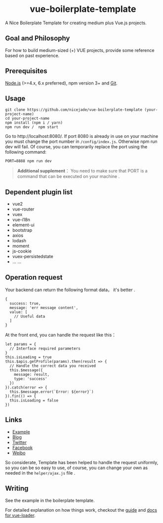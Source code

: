 <h1 align="center"><strong>vue-boilerplate-template</strong></h1>

A Nice Boilerplate Template for creating medium plus Vue.js projects.

## Goal and Philosophy

For how to build medium-sized (+) VUE projects, provide some reference based on past experience.

## Prerequisites

[Node.js](https://nodejs.org/en/) (>=4.x, 6.x preferred), npm version 3+ and [Git](https://git-scm.com/).

## Usage

```
git clone https://github.com/nicejade/vue-boilerplate-template (your-project-name)
cd your-project-name
npm install (npm i / yarn)
npm run dev /  npm start
```

Go to http://localhost:8080/. If port 8080 is already in use on your machine you must change the port number in `/config/index.js`. Otherwise npm run dev will fail. Of course, you can temporarily replace the port using the following command:

```
PORT=8888 npm run dev
```

>**Additional supplement**： You need to make sure that PORT is a command that can be executed on your machine .


## Dependent plugin list

- vue2
- vue-router
- vuex
- vue-i18n
- element-ui
- bootstrap
- axios
- lodash
- moment
- js-cookie
- vuex-persistedstate
- ... ...

## Operation request
Your backend can return the following format data， it's better .
```
{
  success: true,
  message: 'err message content',
  value: [
    // Useful data
  ]
}
```

At the front end, you can handle the request like this：
```
let params = {
  // Interface required parameters
}
this.isLoading = true
this.$apis.getProfile(params).then(result => {
  // Handle the correct data you received
  this.$message({
    message: result,
    type: 'success'
  })
}).catch(error => {
  this.$message.error(`Error: ${error}`)
}).fin(() => {
  this.isLoading = false
})
```

## Links
- [Example](https://github.com/nicejade/nicelinks-vue-client)
- [Blog](http://jeffjade.com)
- [Twitter](https://twitter.com/jeffjade2)
- [Facebook](https://www.facebook.com/yang.gang.jade)
- [Weibo](http://weibo.com/jeffjade)

So considerate, Template has been helped to handle the request uniformly, so you can be so easy to use, of course, you can change your own as needed in the `helper/ajax.js` file .

## Writing

See the example in the boilerplate template.

For detailed explanation on how things work, checkout the [guide](http://vuejs-templates.github.io/webpack/) and [docs for vue-loader](http://vuejs.github.io/vue-loader).
